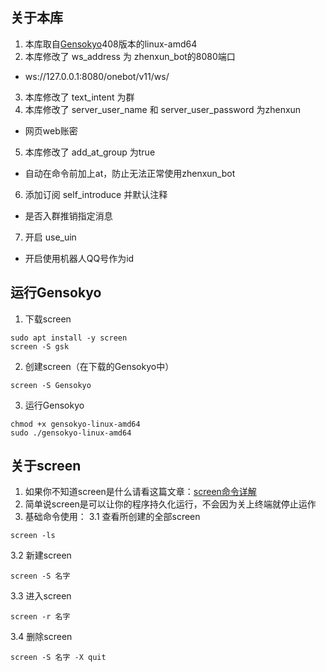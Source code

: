 ## 关于本库

1. 本库取自[Gensokyo](https://github.com/Hoshinonyaruko/Gensokyo/releases/tag/408%2Fmerge)408版本的linux-amd64
2. 本库修改了 ws_address 为 zhenxun_bot的8080端口
* ws://127.0.0.1:8080/onebot/v11/ws/
3. 本库修改了 text_intent 为群
4. 本库修改了 server_user_name 和 server_user_password 为zhenxun
* 网页web账密
5. 本库修改了 add_at_group 为true
* 自动在命令前加上at，防止无法正常使用zhenxun_bot
6. 添加订阅 self_introduce 并默认注释
* 是否入群推销指定消息
7. 开启 use_uin 
* 开启使用机器人QQ号作为id

## 运行Gensokyo

1. 下载screen
```
sudo apt install -y screen
screen -S gsk
```
2. 创建screen（在下载的Gensokyo中）
```
screen -S Gensokyo
```
3. 运行Gensokyo
```
chmod +x gensokyo-linux-amd64
sudo ./gensokyo-linux-amd64
```
## 关于screen

1. 如果你不知道screen是什么请看这篇文章：[screen命令详解](https://zhuanlan.zhihu.com/p/405968623)
2. 简单说screen是可以让你的程序持久化运行，不会因为关上终端就停止运作
3. 基础命令使用：
3.1 查看所创建的全部screen
```
screen -ls
``` 
3.2 新建screen
``` 
screen -S 名字
``` 
3.3 进入screen
``` 
screen -r 名字
```
3.4 删除screen
``` 
screen -S 名字 -X quit
```